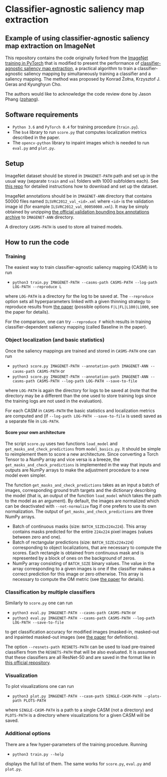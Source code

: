 # Classifier-agnostic saliency map extraction

## Example of using classifier-agnostic saliency map extraction on ImageNet

This repository contains the code originally forked from the [ImageNet training in PyTorch](https://github.com/pytorch/examples/tree/master/imagenet) that is modified to present the performance of [classifier-agnostic saliency map extraction](https://arxiv.org/abs/1805.08249), a practical algorithm to train a classifier-agnostic saliency mapping by simultaneously training a classifier and a saliency mapping. The method was proposed by Konrad Żołna, Krzysztof J. Geras and Kyunghyun Cho.

The authors would like to acknowledge the code review done by Jason Phang ([zphang](https://github.com/zphang)).

## Software requirements

+ `Python 3.6` and `PyTorch 0.4` for training procedure (`train.py`).
+ The `bs4` library to run `score.py` that computes localization metrics described in the paper.
+ The `opencv-python` library to inpaint images which is needed to run `eval.py` and `plot.py`.

## Setup

ImageNet dataset should be stored in `IMAGENET-PATH` path and set up in the usual way (separate `train` and `val` folders with 1000 subfolders each). See [this repo](https://github.com/facebook/fb.resnet.torch/blob/master/INSTALL.md#download-the-imagenet-dataset) for detailed instructions how to download and set up the dataset.

ImageNet annotations should be in `IMAGENET-ANN` directory that contains 50000 files named `ILSVRC2012_val_<id>.xml` where `<id>` is the validation image id (for example `ILSVRC2012_val_00050000.xml`). It may be simply obtained by unzipping [the official validation bounding box annotations archive](http://www.image-net.org/challenges/LSVRC/2012/nnoupb/ILSVRC2012_bbox_val_v3.tgz) to `IMAGENET-ANN` directory.

A directory `CASMS-PATH` is used to store all trained models.

## How to run the code

### Training

The easiest way to train classifier-agnostic saliency mapping (CASM) is to run

+ `python3 train.py IMAGENET-PATH --casms-path CASMS-PATH --log-path LOG-PATH --reproduce L`

where `LOG-PATH` is a directory for the log to be saved at. The `--reproduce` option sets all hyperparameters linked with a given thinning strategy to reproduce results from [the paper](https://arxiv.org/abs/1805.08249) (possible options `F|L|FL|L100|L1000`, see the paper for details).

For the comparison, one can try `--reproduce F` which results in training classifier-dependent saliency mapping (called Baseline in the paper).

### Object localization (and basic statistics)

Once the saliency mappings are trained and stored in `CASMS-PATH` one can run 

+ `python3 score.py IMAGENET-PATH --annotation-path IMAGENET-ANN --casms-path CASMS-PATH`
or
+ `python3 score.py IMAGENET-PATH --annotation-path IMAGENET-ANN --casms-path CASMS-PATH --log-path LOG-PATH --save-to-file`

where `LOG-PATH` is again the directory for logs to be saved at (note that the directory may be a different than the one used to store training logs since the training logs are not used in the evaluation).

For each CASM in `CASMS-PATH` the basic statistics and localization metrics are computed and (if `--log-path LOG-PATH --save-to-file` is used) saved as a separate file in `LOG-PATH`.

#### Score your own architecture

The script `score.py` uses two functions `load_model` and `get_masks_and_check_predictions` from `model_basics.py`. It should be simple to reimplement them to score a new architecture. Since converting a Torch Tensor to a NumPy array and vice versa is a breeze, the `get_masks_and_check_predictions` is implemented in the way that inputs and outputs are NumPy arrays to make the adjustment procedure to a new model even simpler.

The function `get_masks_and_check_predictions` takes as an input a batch of images, corresponding ground truth targets and the dictionary describing the model (that is, an output of the function `load_model` which takes the path to the model as an argument). By default, the images are normalized which can be deactivated with `--not-normalize` flag if one prefers to use its own normalization. The output of `get_masks_and_check_predictions` are three NumPy arrays.
+ Batch of continuous masks (size: `BATCH_SIZEx224x224`). This array contains masks predicted for the entire `224x224` pixel images (values between zero and one).
+ Batch of rectangular predictions (size: `BATCH_SIZEx224x224`) corresponding to object localizations, that are necessary to compute the scores. Each rectangle is obtained from continuous mask and is represented by a block of ones on the background of zeros.
+ NumPy array consisting of `BATCH_SIZE` binary values. The value in the array corresponding to a given images is one if the classifier makes a correct prediction for this image or zero otherwise. This array is necessary to compute the OM metric (see [the paper](https://arxiv.org/abs/1805.08249) for details).

### Classification by multiple classifiers

Similarly to `score.py` one can run

+ `python3 eval.py IMAGENET-PATH --casms-path CASMS-PATH`
or
+ `python3 eval.py IMAGENET-PATH --casms-path CASMS-PATH --log-path LOG-PATH --save-to-file`

to get classification accuracy for modified images (masked-in, masked-out and inpainted masked-out images (see [the paper](https://arxiv.org/abs/1805.08249) for definitions).

The option `--resnets-path RESNETS-PATH` can be used to load pre-trained classifiers from the `RESNETS-PATH` that will be also evaluated. It is assumed that these classifiers are all ResNet-50 and are saved in the format like in [this official repository](https://github.com/pytorch/examples/tree/master/imagenet).

### Visualization

To plot visualizations one can run

+ `python3 plot.py IMAGENET-PATH --casm-path SINGLE-CASM-PATH --plots-path PLOTS-PATH`

where `SINGLE-CASM-PATH` is a path to a single CASM (not a directory) and `PLOTS-PATH` is a directory where visualizations for a given CASM will be saved.


### Additional options

There are a few hyper-parameters of the training procedure. Running

+ `python3 train.py --help`

displays the full list of them. The same works for `score.py`, `eval.py` and `plot.py`.